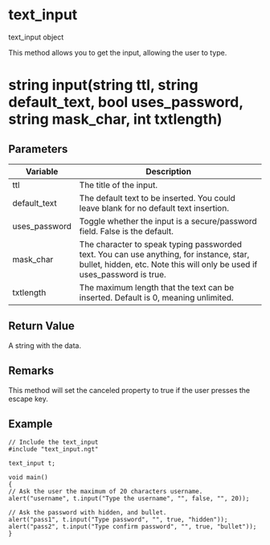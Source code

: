 # text_input

text_input object

  


This method allows you to get the input, allowing the user to type.

# string input(string ttl, string default_text, bool uses_password, string mask_char, int txtlength)

## Parameters

Variable| Description  
---|---  
ttl | The title of the input.  
default_text | The default text to be inserted. You could leave blank for no default text insertion.  
uses_password | Toggle whether the input is a secure/password field. False is the default.  
mask_char | The character to speak typing passworded text. You can use anything, for instance, star, bullet, hidden, etc. Note this will only be used if uses_password is true.  
txtlength | The maximum length that the text can be inserted. Default is 0, meaning unlimited.  
  
## Return Value

A string with the data.

## Remarks

This method will set the canceled property to true if the user presses the escape key.

## Example
    
    
    // Include the text_input
    #include "text_input.ngt"
    
    text_input t;
    
    void main()
    {
    // Ask the user the maximum of 20 characters username.
    alert("username", t.input("Type the username", "", false, "", 20));
    
    // Ask the password with hidden, and bullet.
    alert("pass1", t.input("Type password", "", true, "hidden"));
    alert("pass2", t.input("Type confirm password", "", true, "bullet"));
    }
    
